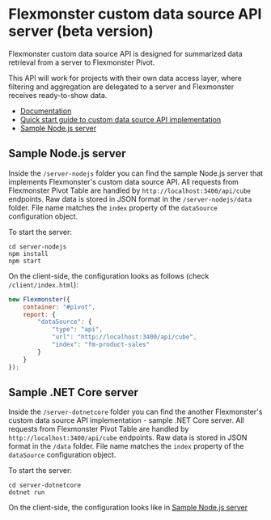 # Flexmonster custom data source API server (beta version)

Flexmonster custom data source API is designed for summarized data retrieval from a server to Flexmonster Pivot.

This API will work for projects with their own data access layer, where filtering and aggregation are delegated to a server and Flexmonster receives ready-to-show data.

- [Documentation](https://github.com/flexmonster/api-data-source/wiki/API-documentation)
- [Quick start guide to custom data source API implementation](https://github.com/flexmonster/api-data-source/wiki/Quick-start-guide)
- [Sample Node.js server](#sample-nodejs-server)

## Sample Node.js server

Inside the `/server-nodejs` folder you can find the sample Node.js server that implements Flexmonster's custom data source API. All requests from Flexmonster Pivot Table are handled by `http://localhost:3400/api/cube` endpoints. Raw data is stored in JSON format in the `/server-nodejs/data` folder. File name matches the `index` property of the `dataSource` configuration object.

To start the server:

```
cd server-nodejs
npm install
npm start
```

On the client-side, the configuration looks as follows (check `/client/index.html`):
```javascript
new Flexmonster({
    container: "#pivot",
    report: {
        "dataSource": {
            "type": "api",
            "url": "http://localhost:3400/api/cube",
            "index": "fm-product-sales"
        }
    }
});
```

## Sample .NET Core server

Inside the `/server-dotnetcore` folder you can find the another Flexmonster's custom data source API implementation - sample .NET Core server. All requests from Flexmonster Pivot Table are handled by `http://localhost:3400/api/cube` endpoints. Raw data is stored in JSON format in the `/data` folder. File name matches the `index` property of the `dataSource` configuration object.

To start the server:

```
cd server-dotnetcore
dotnet run
```

On the client-side, the configuration looks like in [Sample Node.js server](#sample-nodejs-server)